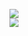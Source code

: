 [![](https://img.shields.io/badge/Made%20With-Github%20Spray-lightgrey.svg?style=for-the-badge&logo=github)](https://github.com/Annihil/github-spray#26195)  
[![](https://i.imgur.com/2DrTn0Z.gif)](https://github.com/Annihil/github-spray)